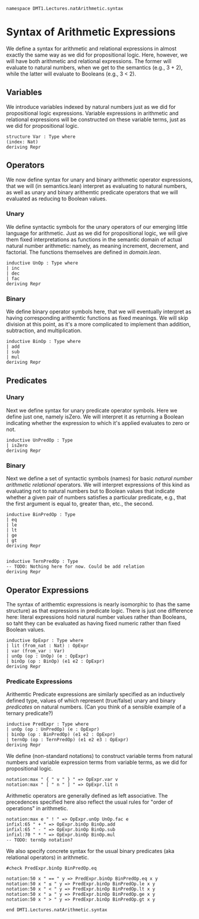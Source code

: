 ```lean
namespace DMT1.Lectures.natArithmetic.syntax
```

# Syntax of Arithmetic Expressions

We define a syntax for arithmetic and relational
expressions in almost exactly the same way as we
did for propositional logic. Here, however, we will
have both arithmetic and relational expressions.
The former will evaluate to natural numbers, when
we get to the semantics (e.g., 3 + 2), while the
latter will evaluate to Booleans (e.g., 3 < 2).

## Variables

We introduce variables indexed by natural numbers
just as we did for propositional logic expressions.
Variable expressions in arithmetic and relational
expressions will be constructed on these variable
terms, just as we did for propositional logic.
```lean
structure Var : Type where
(index: Nat)
deriving Repr
```



## Operators

We now define syntax for unary and binary arithmetic
operator expressions, that we will (in semantics.lean)
interpret as evaluating to natural numbers, as well as
unary and binary arithemtic predicate operators that
we will evaluated as reducing to Boolean values.

### Unary

We define syntactic symbols for the unary operators
of our emerging little language for arithmetic. Just
as we did for propositional logic, we will give them
fixed interpretations as functions in the semantic
domain of actual natural number arithmetic: namely,
as meaning increment, decrement, and factorial. The
functions themselves are defined in *domain.lean*.

```lean
inductive UnOp : Type where
| inc
| dec
| fac
deriving Repr
```


### Binary

We define binary operator symbols here, that we will
eventually interpret as having corresponding arithemtic
functions as fixed meanings. We will skip division at
this point, as it's a more complicated to implement
than addition, subtraction, and multiplication.

```lean
inductive BinOp : Type where
| add
| sub
| mul
deriving Repr
```

## Predicates

### Unary

Next we define syntax for unary predicate operator symbols.
Here we define just one, namely isZero. We will interpret
it as returning a Boolean indicating whether the expression
to which it's applied evaluates to zero or not.

```lean
inductive UnPredOp : Type
| isZero
deriving Repr
```

### Binary

Next we define a set of syntactic symbols (names)
for basic *natural number arithmetic relational*
operators. We will interpret expressions of this
kind as evaluating not to natural numbers but to
Boolean values that indicate whether a given pair
of numbers satisfies a particular predicate, e.g.,
that the first argument is equal to, greater than,
etc., the second.

```lean
inductive BinPredOp : Type
| eq
| le
| lt
| ge
| gt
deriving Repr


inductive TernPredOp : Type
-- TODO: Nothing here for now. Could be add relation
deriving Repr
```

## Operator Expressions

The syntax of arithemtic expressions is nearly
isomorphic to (has the same structure) as that
expressions in predicate logic. There is just one
difference here: literal expressions hold natural
number values rather than Booleans, so taht they
can be evaluated as having fixed numeric rather
than fixed Boolean values.

```lean
inductive OpExpr : Type where
| lit (from_nat : Nat) : OpExpr
| var (from_var : Var)
| unOp (op : UnOp) (e : OpExpr)
| binOp (op : BinOp) (e1 e2 : OpExpr)
deriving Repr
```

### Predicate Expressions

Arithemtic Predicate expressions are similarly
specified as an inductively defined type, values
of which represent (true/false) unary and binary
*predicates* on natural numbers. (Can you think
of a sensible example of a ternary predicate?)

```lean
inductive PredExpr : Type where
| unOp (op : UnPredOp) (e : OpExpr)
| binOp (op : BinPredOp) (e1 e2 : OpExpr)
| ternOp (op : TernPredOp) (e1 e2 e3 : OpExpr)
deriving Repr
```

We define (non-standard notations) to construct variable
terms from natural numbers and variable expression terms
from variable terms, as we did for propositional logic.
```lean
notation:max " { " v " } " => OpExpr.var v
notation:max " [ " n " ] " => OpExpr.lit n
```


Arithmetic operators are generally defined as left associative.
The precedences specified here also reflect the usual rules for
"order of operations" in arithmetic.
```lean
notation:max e " ! " => OpExpr.unOp UnOp.fac e
infixl:65 " + " => OpExpr.binOp BinOp.add
infixl:65 " - " => OpExpr.binOp BinOp.sub
infixl:70 " * " => OpExpr.binOp BinOp.mul
-- TODO: ternOp notation?
```

We also specify concrete syntax for the usual binary
predicates (aka relational operators) in arithmetic.

```lean
#check PredExpr.binOp BinPredOp.eq

notation:50 x " == " y => PredExpr.binOp BinPredOp.eq x y
notation:50 x " ≤ " y => PredExpr.binOp BinPredOp.le x y
notation:50 x " < " y => PredExpr.binOp BinPredOp.lt x y
notation:50 x " ≥ " y => PredExpr.binOp BinPredOp.ge x y
notation:50 x " > " y => PredExpr.binOp BinPredOp.gt x y

end DMT1.Lectures.natArithmetic.syntax
```

